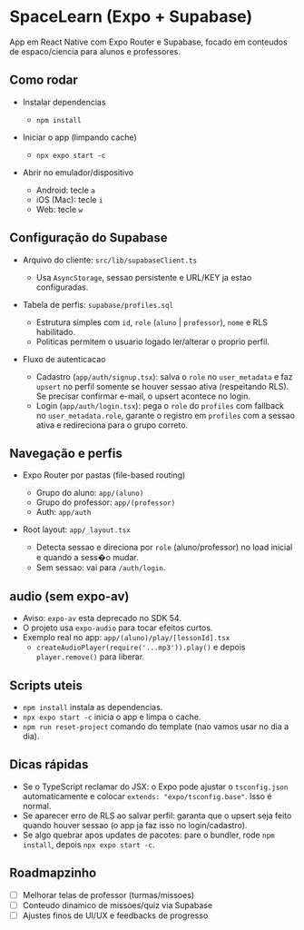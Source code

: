 # SpaceLearn (Expo + Supabase)

App em React Native com Expo Router e Supabase, focado em conteudos de espaco/ciencia para alunos e professores.

## Como rodar

- Instalar dependencias
  - `npm install`

- Iniciar o app (limpando cache)
  - `npx expo start -c`

- Abrir no emulador/dispositivo
  - Android: tecle `a`
  - iOS (Mac): tecle `i`
  - Web: tecle `w`

## Configuração do Supabase

- Arquivo do cliente: `src/lib/supabaseClient.ts`
  - Usa `AsyncStorage`, sessao persistente e URL/KEY ja estao configuradas.

- Tabela de perfis: `supabase/profiles.sql`
  - Estrutura simples com `id`, `role` (`aluno` | `professor`), `nome` e RLS habilitado.
  - Politicas permitem o usuario logado ler/alterar o proprio perfil.

- Fluxo de autenticacao
  - Cadastro (`app/auth/signup.tsx`): salva o `role` no `user_metadata` e faz `upsert` no perfil somente se houver sessao ativa (respeitando RLS). Se precisar confirmar e-mail, o upsert acontece no login.
  - Login (`app/auth/login.tsx`): pega o `role` do `profiles` com fallback no `user_metadata.role`, garante o registro em `profiles` com a sessao ativa e redireciona para o grupo correto.

## Navegação e perfis

- Expo Router por pastas (file-based routing)
  - Grupo do aluno: `app/(aluno)`
  - Grupo do professor: `app/(professor)`
  - Auth: `app/auth`

- Root layout: `app/_layout.tsx`
  - Detecta sessao e direciona por `role` (aluno/professor) no load inicial e quando a sess�o mudar.
  - Sem sessao: vai para `/auth/login`.

## audio (sem expo-av)

- Aviso: `expo-av` esta deprecado no SDK 54.
- O projeto usa `expo-audio` para tocar efeitos curtos.
- Exemplo real no app: `app/(aluno)/play/[lessonId].tsx`
  - `createAudioPlayer(require('...mp3')).play()` e depois `player.remove()` para liberar.

## Scripts uteis

- `npm install`  instala as dependencias.
- `npx expo start -c` inicia o app e limpa o cache.
- `npm run reset-project` comando do template (nao vamos usar no dia a dia).

## Dicas rápidas

- Se o TypeScript reclamar do JSX: o Expo pode ajustar o `tsconfig.json` automaticamente e colocar `extends: "expo/tsconfig.base"`. Isso é normal.
- Se aparecer erro de RLS ao salvar perfil: garanta que o upsert seja feito quando houver sessao (o app ja faz isso no login/cadastro).
- Se algo quebrar apos updates de pacotes: pare o bundler, rode `npm install`, depois `npx expo start -c`.

## Roadmapzinho

- [ ] Melhorar telas de professor (turmas/missoes)
- [ ] Conteudo dinamico de missoes/quiz via Supabase
- [ ] Ajustes finos de UI/UX e feedbacks de progresso

